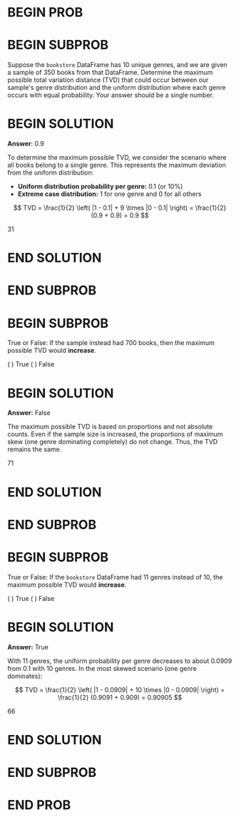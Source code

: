 # BEGIN PROB

# BEGIN SUBPROB

Suppose the `bookstore` DataFrame has $10$ unique genres, and we are
given a sample of $350$ books from that DataFrame. Determine the maximum
possible total variation distance (TVD) that could occur between our
sample's genre distribution and the uniform distribution where each
genre occurs with equal probability. Your answer should be a single
number.

# BEGIN SOLUTION

 **Answer**: 0.9

 To determine the maximum possible TVD, we consider the scenario where all books belong to a single genre. This represents the maximum deviation from the uniform distribution:

- **Uniform distribution probability per genre:** $0.1$ (or 10%)
- **Extreme case distribution:** $1$ for one genre and $0$ for all others

$$ 
TVD = \frac{1}{2} \left( |1 - 0.1| + 9 \times |0 - 0.1| \right) = \frac{1}{2} (0.9 + 0.9) = 0.9 
$$


<average>31</average>

# END SOLUTION

# END SUBPROB

# BEGIN SUBPROB

True or False: If the sample instead had 700 books, then the maximum
possible TVD would **increase**.

( ) True 
( ) False

# BEGIN SOLUTION

**Answer:** False

The maximum possible TVD is based on proportions and not absolute counts. Even if the sample size is increased, the proportions of maximum skew (one genre dominating completely) do not change. Thus, the TVD remains the same.



<average>71</average>

# END SOLUTION

# END SUBPROB

# BEGIN SUBPROB

True or False: If the `bookstore` DataFrame had 11 genres instead of 10,
the maximum possible TVD would **increase**.

( ) True 
( ) False

# BEGIN SOLUTION

**Answer:** True

With 11 genres, the uniform probability per genre decreases to about $0.0909$ from $0.1$ with 10 genres. In the most skewed scenario (one genre dominates):

$$
TVD = \frac{1}{2} \left( |1 - 0.0909| + 10 \times |0 - 0.0909| \right) = \frac{1}{2} (0.9091 + 0.909) = 0.90905
$$


<average>66</average>

# END SOLUTION

# END SUBPROB

# END PROB